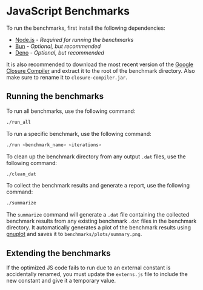 # JavaScript Benchmarks

To run the benchmarks, first install the following dependencies:

* [Node.js](https://nodejs.org/en/)	*- Required for running the benchmarks*
* [Bun](https://bun.sh/)			*- Optional, but recommended*
* [Deno](https://deno.land/)		*- Optional, but recommended*

It is also recommended to download the most recent version of the [Google Closure Compiler](https://mvnrepository.com/artifact/com.google.javascript/closure-compiler) and extract it to the root of the benchmark directory. Also make sure to rename it to `closure-compiler.jar`.

## Running the benchmarks

To run all benchmarks, use the following command:

```bash
./run_all
```

To run a specific benchmark, use the following command:

```bash
./run <benchmark_name> <iterations>
```

To clean up the benchmark directory from any output `.dat` files, use the following command:

```bash
./clean_dat
```

To collect the benchmark results and generate a report, use the following command:

```bash
./summarize
```

The `summarize` command will generate a `.dat` file containing the collected benchmark results from any existing benchmark `.dat` files in the benchmark directory. It automatically generates a plot of the benchmark results using [gnuplot](http://www.gnuplot.info/) and saves it to `benchmarks/plots/summary.png`.

## Extending the benchmarks
If the optimized JS code fails to run due to an external constant is accidentally renamed, you must update the `externs.js` file to include the new constant and give it a temporary value.
